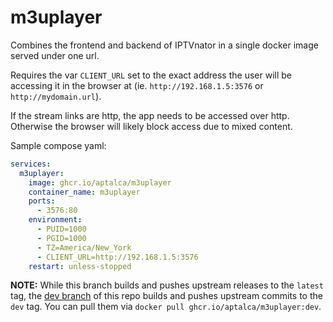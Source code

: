 # m3uplayer

Combines the frontend and backend of IPTVnator in a single docker image served under one url.

Requires the var `CLIENT_URL` set to the exact address the user will be accessing it in the browser at (ie. `http://192.168.1.5:3576` or `http://mydomain.url`).

If the stream links are http, the app needs to be accessed over http. Otherwise the browser will likely block access due to mixed content.

Sample compose yaml:
```yaml
services:
  m3uplayer:
    image: ghcr.io/aptalca/m3uplayer
    container_name: m3uplayer
    ports:
      - 3576:80
    environment:
      - PUID=1000
      - PGID=1000
      - TZ=America/New_York
      - CLIENT_URL=http://192.168.1.5:3576
    restart: unless-stopped
```

**NOTE:**
While this branch builds and pushes upstream releases to the `latest` tag, the [dev branch](https://github.com/aptalca/m3uplayer/tree/dev) of this repo builds and pushes upstream commits to the `dev` tag. You can pull them via `docker pull ghcr.io/aptalca/m3uplayer:dev`.
